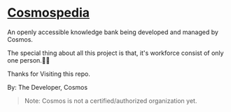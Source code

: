 # [Cosmospedia](https://cosmopedia-in.web.app/)
An openly accessible knowledge bank being developed and managed by Cosmos.

The special thing about all this project is that, it's workforce consist of only one person.👨‍💻

Thanks for Visiting this repo.

By: The Developer, Cosmos

>Note: Cosmos is not a certified/authorized organization yet.
